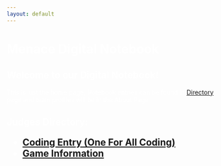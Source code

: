 ```yaml
---
layout: default
---
```


<link rel="icon" href="favicon.svg" sizes="any" type="image/svg+xml">

<h1> <span style="color:white">Menace Digital Notebook</span> </h1>
<body text="#ffffff" link="#ff0000" vlink="#ff0000" alink="#ff0000">
<h2 style="color:white"> Welcome to our Digital Notebook! </h2>
    <p> This is just the home page, Notebook entries can be found in <a href="Directory">Directory</a> page and team profiles will be in the About Page </p>

<h2 style="color:white">Judges Directory:
<ul>
    <li><a href="Entries/CodingEntry">Coding Entry (One For All Coding)</a>
    <li><a href="https://robotics.oavr.net/GameInfo">Game Information</a>
</ul>